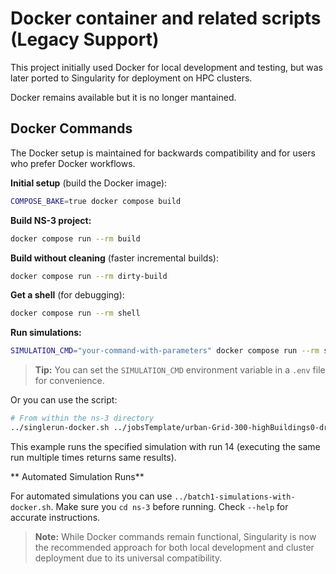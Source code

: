 # Docker container and related scripts (Legacy Support)
This project initially used Docker for local development and testing, but was later ported to Singularity for deployment on HPC clusters.

Docker remains available but it is no longer mantained.

## Docker Commands 
The Docker setup is maintained for backwards compatibility and for users who prefer Docker workflows.

**Initial setup** (build the Docker image):

```bash
COMPOSE_BAKE=true docker compose build
```

**Build NS-3 project:**

```bash
docker compose run --rm build
```

**Build without cleaning** (faster incremental builds):

```bash
docker compose run --rm dirty-build
```

**Get a shell** (for debugging):

```bash
docker compose run --rm shell
```

**Run simulations:**

```bash
SIMULATION_CMD="your-command-with-parameters" docker compose run --rm simulation
```

> **Tip:** You can set the `SIMULATION_CMD` environment variable in a `.env` file for convenience.

Or you can use the script:

```bash
# From within the ns-3 directory
../singlerun-docker.sh ../jobsTemplate/urban-Grid-300-highBuildings0-drones0-d25-cw-32-1024-b0-e0-j0-Fast-Broadcast-500-.job 14
```

This example runs the specified simulation with run 14 (executing the same run multiple times returns same results).

** Automated Simulation Runs**

For automated simulations you can use `../batch1-simulations-with-docker.sh`. Make sure you `cd ns-3` before running. Check `--help` for accurate instructions.

> **Note:** While Docker commands remain functional, Singularity is now the recommended approach for both local development and cluster deployment due to its universal compatibility.
